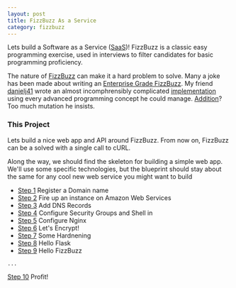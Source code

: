 ```yaml
---
layout: post
title: FizzBuzz As a Service
category: fizzbuzz
---
```


Lets build a Software as a Service ([SaaS](https://en.wikipedia.org/wiki/Software_as_a_service))!
FizzBuzz is a classic easy programming exercise, used in interviews to filter candidates for basic programming proficiency.

The nature of [FizzBuzz](https://en.wikipedia.org/wiki/Fizz_buzz) can make it a hard problem to solve.
Many a joke has been made about writing an [Enterprise Grade FizzBuzz](https://github.com/EnterpriseQualityCoding/FizzBuzzEnterpriseEdition).
My friend [danielj41](https://github.com/danielj41) wrote an almost incomphrensibly complicated [implementation](https://github.com/danielj41/monad-buzz) using every advanced programming concept he could manage. [Addition](https://github.com/danielj41/monad-buzz/issues/15)? Too much mutation he insists.

### This Project

Lets build a nice web app and API around FizzBuzz. From now on, FizzBuzz can be a solved with a single call to cURL.

Along the way, we should find the skeleton for building a simple web app. We'll use some specific technologies, but the blueprint should stay about the same for any cool new web service you might want to build

- [Step 1](/fizzbuzz/2017/09/28/fizzbuzz-domain.html) Register a Domain name
- [Step 2](/fizzbuzz/2017/09/28/fizzbuzz-instance.html) Fire up an instance on Amazon Web Services
- [Step 3](/) Add DNS Records
- [Step 4](/) Configure Security Groups and Shell in
- [Step 5](/) Configure Nginx
- [Step 6](/) Let's Encrypt!
- [Step 7](/) Some Hardnening
- [Step 8](/) Hello Flask
- [Step 9](/) Hello FizzBuzz

`...`

[Step 10](/) Profit!
